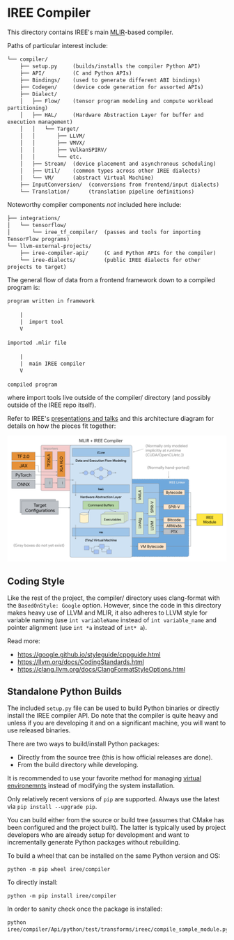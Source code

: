 # IREE Compiler

This directory contains IREE's main [MLIR](https://mlir.llvm.org/)-based
compiler.

Paths of particular interest include:

```
└── compiler/
    ├── setup.py     (builds/installs the compiler Python API)
    ├── API/         (C and Python APIs)
    ├── Bindings/    (used to generate different ABI bindings)
    ├── Codegen/     (device code generation for assorted APIs)
    ├── Dialect/
    │   ├── Flow/    (tensor program modeling and compute workload partitioning)
    │   ├── HAL/     (Hardware Abstraction Layer for buffer and execution management)
    │   │   └── Target/
    │   │       ├── LLVM/
    │   │       ├── VMVX/
    │   │       ├── VulkanSPIRV/
    │   │       └── etc.
    │   ├── Stream/  (device placement and asynchronous scheduling)
    │   ├── Util/    (common types across other IREE dialects)
    │   └── VM/      (abstract Virtual Machine)
    ├── InputConversion/  (conversions from frontend/input dialects)
    └── Translation/      (translation pipeline definitions)

```

Noteworthy compiler components _not_ included here include:

```
├── integrations/
│   └── tensorflow/
│       └── iree_tf_compiler/  (passes and tools for importing TensorFlow programs)
└── llvm-external-projects/
    ├── iree-compiler-api/     (C and Python APIs for the compiler)
    └── iree-dialects/         (public IREE dialects for other projects to target)
```

The general flow of data from a frontend framework down to a compiled program
is:

```
program written in framework

    |
    |  import tool
    V

imported .mlir file

    |
    |  main IREE compiler
    V

compiled program
```

where import tools live outside of the compiler/ directory (and possibly
outside of the IREE repo itself).

Refer to IREE's
[presentations and talks](../../README.md#presentations-and-talks) and this
architecture diagram for details on how the pieces fit together:

![IREE Architecture](../../docs/website/docs/assets/images/iree_architecture.svg)

## Coding Style

Like the rest of the project, the compiler/ directory uses clang-format with the
`BasedOnStyle: Google` option. However, since the code in this directory makes
heavy use of LLVM and MLIR, it also adheres to LLVM style for variable naming
(use `int variableName` instead of `int variable_name` and pointer alignment
(use `int *a` instead of `int* a`).

Read more:

* https://google.github.io/styleguide/cppguide.html
* https://llvm.org/docs/CodingStandards.html
* https://clang.llvm.org/docs/ClangFormatStyleOptions.html

## Standalone Python Builds

The included `setup.py` file can be used to build Python binaries or directly
install the IREE compiler API. Do note that the compiler is quite heavy and
unless if you are developing it and on a significant machine, you will want to
use released binaries.

There are two ways to build/install Python packages:

* Directly from the source tree (this is how official releases are done).
* From the build directory while developing.

It is recommended to use your favorite method for managing
[virtual environemnts](https://docs.python.org/3/library/venv.html) instead
of modifying the system installation.

Only relatively recent versions of `pip` are supported. Always use the latest
via `pip install --upgrade pip`.

You can build either from the source or build tree (assumes that CMake has
been configured and the project built). The latter is typically used by
project developers who are already setup for development and want to
incrementally generate Python packages without rebuilding.

To build a wheel that can be installed on the same Python version and OS:

```
python -m pip wheel iree/compiler
```

To directly install:

```
python -m pip install iree/compiler
```

In order to sanity check once the package is installed:

```
python iree/compiler/Api/python/test/transforms/ireec/compile_sample_module.py
```
